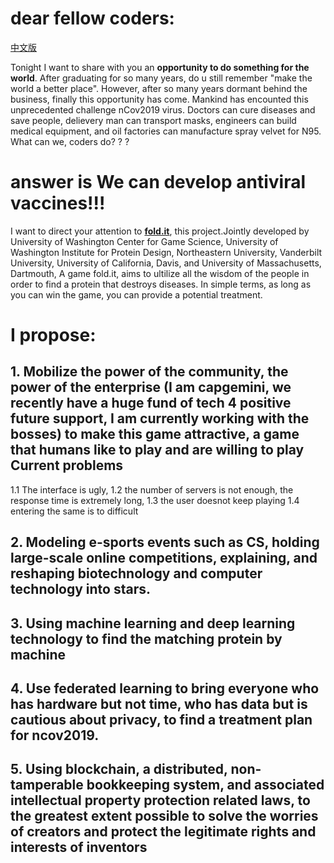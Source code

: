# dear fellow coders:

[中文版](./Readme-chinese.md)

Tonight I want to share with you an **opportunity to do something for the world**. After graduating for so many years, do u still remember "make the world a better place". However, after so many years dormant behind the business, finally this opportunity has come.
Mankind has encounted this unprecedented challenge nCov2019 virus. Doctors can cure diseases and save people, delievery man can transport masks, engineers can build medical equipment, and oil factories can manufacture spray velvet for N95. What can we, coders do? ? ?
# **answer is We can develop antiviral vaccines!!!**
I want to direct your attention to **[fold.it](https://fold.it/)**, this project.Jointly developed by University of Washington Center for Game Science, University of Washington Institute for Protein Design, Northeastern University, Vanderbilt University, University of California, Davis, and University of Massachusetts, Dartmouth, A game fold.it, aims to ultilize all the wisdom of the people in order to find a protein that destroys diseases. In simple terms, as long as you can win the game, you can provide a potential treatment.
# I propose: 
## 1. Mobilize **the power of the community, the power of the enterprise** (I am capgemini, we recently have a huge fund of tech 4 positive future support, I am currently working with the bosses) to make this game attractive, a game that humans like to play and are willing to play Current problems 
1.1 The interface is ugly, 1.2 the number of servers is not enough, the response time is extremely long, 1.3 the user doesnot keep playing 1.4 entering the same is to difficult
## 2. Modeling **e-sports events** such as CS, holding large-scale online competitions, explaining, and reshaping biotechnology and computer technology into stars.
## 3. Using **machine learning and deep learning technology** to  find the matching protein by machine
## 4. Use **federated learning** to bring everyone who has hardware but not time, who has data but is cautious about privacy, to find a treatment plan for ncov2019.
## 5. Using **blockchain**, a distributed, non-tamperable bookkeeping system, and associated intellectual property protection related laws, to the greatest extent possible to solve the worries of creators and protect the legitimate rights and interests of inventors